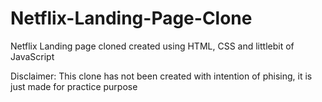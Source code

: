 # Netflix-Landing-Page-Clone
Netflix Landing page cloned created using HTML, CSS and littlebit of JavaScript

Disclaimer:
This clone has not been created with intention of phising, it is just made for practice purpose
